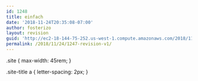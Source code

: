 ```yaml
---
id: 1248
title: einfach
date: '2018-11-24T20:35:08-07:00'
author: fosterizo
layout: revision
guid: 'http://ec2-18-144-75-252.us-west-1.compute.amazonaws.com/2018/11/24/1247-revision-v1/'
permalink: /2018/11/24/1247-revision-v1/
---
```


.site {
	max-width: 45rem;
}

.site-title a {
	letter-spacing: 2px;
}